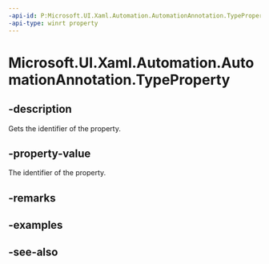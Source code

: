 ```yaml
---
-api-id: P:Microsoft.UI.Xaml.Automation.AutomationAnnotation.TypeProperty
-api-type: winrt property
---
```


<!-- Property syntax
public Windows.UI.Xaml.DependencyProperty TypeProperty { get; }
-->

# Microsoft.UI.Xaml.Automation.AutomationAnnotation.TypeProperty

## -description
Gets the identifier of the  property.

## -property-value
The identifier of the  property.

## -remarks

## -examples

## -see-also
